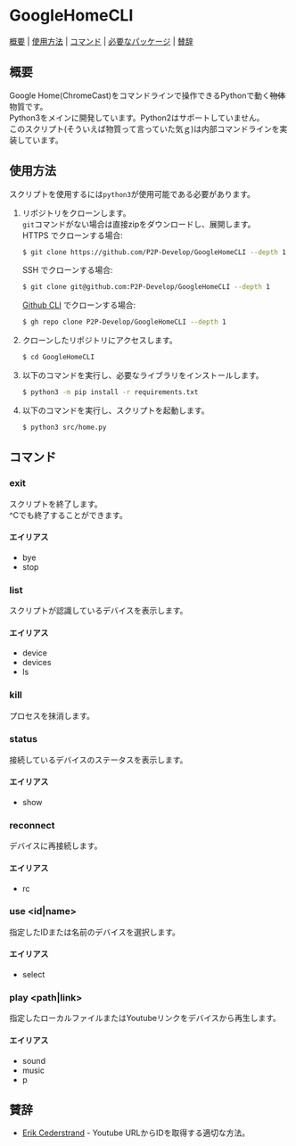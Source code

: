 GoogleHomeCLI
=============

[概要](#概要) | [使用方法](#使用方法) | [コマンド](#コマンド) | [必要なパッケージ](../requirements.txt) | [賛辞](#賛辞)

## 概要

Google Home(ChromeCast)をコマンドラインで操作できるPythonで動く~~物体~~物質です。  
Python3をメインに開発しています。Python2はサポートしていません。  
このスクリプト(そういえば物質って言っていた気ｇ)は内部コマンドラインを実装しています。

## 使用方法

スクリプトを使用するには`python3`が使用可能である必要があります。

1. リポジトリをクローンします。  
   `git`コマンドがない場合は直接zipをダウンロードし、展開します。  
   HTTPS でクローンする場合:
   ```bash
   $ git clone https://github.com/P2P-Develop/GoogleHomeCLI --depth 1
   ```
   SSH でクローンする場合:
   ```bash
   $ git clone git@github.com:P2P-Develop/GoogleHomeCLI --depth 1
   ```
   [Github CLI](https://github.com/cli/cli) でクローンする場合:
   ```bash
   $ gh repo clone P2P-Develop/GoogleHomeCLI --depth 1
   ```

2. クローンしたリポジトリにアクセスします。  
   ```bash
   $ cd GoogleHomeCLI
   ```

3. 以下のコマンドを実行し、必要なライブラリをインストールします。
   ```bash
   $ python3 -m pip install -r requirements.txt
   ```

4. 以下のコマンドを実行し、スクリプトを起動します。  
   ```bash
   $ python3 src/home.py
   ```

## コマンド

### exit

スクリプトを終了します。  
^Cでも終了することができます。

#### エイリアス

- bye
- stop

### list

スクリプトが認識しているデバイスを表示します。

#### エイリアス

- device
- devices
- ls

### kill

プロセスを抹消します。

### status

接続しているデバイスのステータスを表示します。

#### エイリアス

- show

### reconnect

デバイスに再接続します。

#### エイリアス

- rc

### use \<id|name\>

指定したIDまたは名前のデバイスを選択します。

#### エイリアス

- select

### play \<path|link\>

指定したローカルファイルまたはYoutubeリンクをデバイスから再生します。

#### エイリアス

- sound
- music
- p

## 賛辞

- [Erik Cederstrand](https://stackoverflow.com/questions/4356538/how-can-i-extract-video-id-from-youtubes-link-in-python) - Youtube URLからIDを取得する適切な方法。